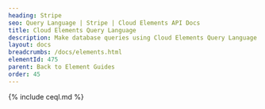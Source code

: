 ```yaml
---
heading: Stripe
seo: Query Language | Stripe | Cloud Elements API Docs
title: Cloud Elements Query Language
description: Make database queries using Cloud Elements Query Language.
layout: docs
breadcrumbs: /docs/elements.html
elementId: 475
parent: Back to Element Guides
order: 45
---
```


{% include ceql.md %}
